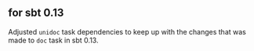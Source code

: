 ## for sbt 0.13

Adjusted `unidoc` task dependencies to keep up with the changes that was made to `doc` task in sbt 0.13.
